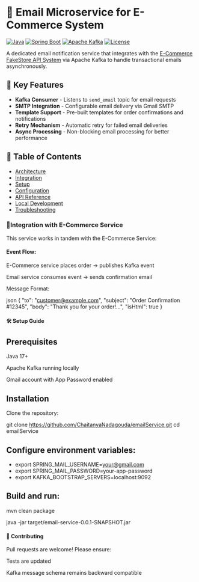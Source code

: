 
# 📧 Email Microservice for E-Commerce System

[![Java](https://img.shields.io/badge/Java-17%2B-orange?logo=openjdk)](https://openjdk.org/)
[![Spring Boot](https://img.shields.io/badge/Spring%20Boot-3.1%2B-brightgreen?logo=spring)](https://spring.io/)
[![Apache Kafka](https://img.shields.io/badge/Apache%20Kafka-3.0%2B-black?logo=apachekafka)](https://kafka.apache.org/)
[![License](https://img.shields.io/badge/License-MIT-blue)](LICENSE)

A dedicated email notification service that integrates with the [E-Commerce FakeStore API System](https://github.com/ChaitanyaNadagouda/E-Commerce_fakestoreinteract) via Apache Kafka to handle transactional emails asynchronously.

## 🌟 Key Features
- **Kafka Consumer** - Listens to `send_email` topic for email requests
- **SMTP Integration** - Configurable email delivery via Gmail SMTP
- **Template Support** - Pre-built templates for order confirmations and notifications
- **Retry Mechanism** - Automatic retry for failed email deliveries
- **Async Processing** - Non-blocking email processing for better performance

## 📌 Table of Contents
- [Architecture](#-architecture)
- [Integration](#-with-e-commerce-service)
- [Setup](#-setup-guide)
- [Configuration](#-configuration)
- [API Reference](#-api-reference)
- [Local Development](#-local-development)
- [Troubleshooting](#-troubleshooting)


### 🔄Integration with E-Commerce Service
This service works in tandem with the E-Commerce Service:

#### Event Flow:

E-Commerce service places order → publishes Kafka event

Email service consumes event → sends confirmation email


Message Format:

json
{
  "to": "customer@example.com",
  "subject": "Order Confirmation #12345",
  "body": "Thank you for your order!...",
  "isHtml": true
}

#### 🛠 Setup Guide

## Prerequisites
Java 17+

Apache Kafka running locally

Gmail account with App Password enabled

## Installation
Clone the repository:

git clone https://github.com/ChaitanyaNadagouda/emailService.git
cd emailService


## Configure environment variables:

- export SPRING_MAIL_USERNAME=your@gmail.com
- export SPRING_MAIL_PASSWORD=your-app-password
- export KAFKA_BOOTSTRAP_SERVERS=localhost:9092

## Build and run:

mvn clean package

java -jar target/email-service-0.0.1-SNAPSHOT.jar

#### 🤝 Contributing
Pull requests are welcome! Please ensure:

Tests are updated

Kafka message schema remains backward compatible
